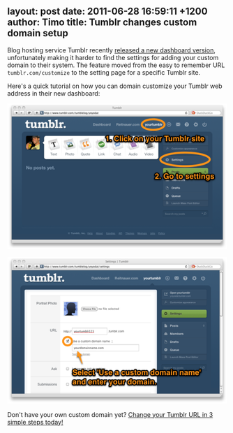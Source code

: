 layout: post
date: 2011-06-28 16:59:11 +1200
author: Timo
title: Tumblr changes custom domain setup
----

Blog hosting service Tumblr recently [released a new dashboard version](http://staff.tumblr.com/post/6390139071/upgrading-messages), unfortunately making it harder to find the settings for adding your custom domain to their system. The feature moved from the easy to remember URL `tumblr.com/customize` to the setting page for a specific Tumblr site.

Here's a quick tutorial on how you can domain customize your Tumblr web address in their new dashboard:

![New Tumblr Dashboard Custom Domain Setup](/media/2011-06-28-new-tumblr-setup-small-1.png)

![Change Your Tumblr URL](/media/2011-06-28-new-tumblr-setup-small-2.png)

Don't have your own custom domain yet? [Change your Tumblr URL in 3 simple steps today!](https://iwantmyname.com/features/applications/custom-domain-apps/blogs/tumblr-tumblelog-easy-blog-with-own-url)
